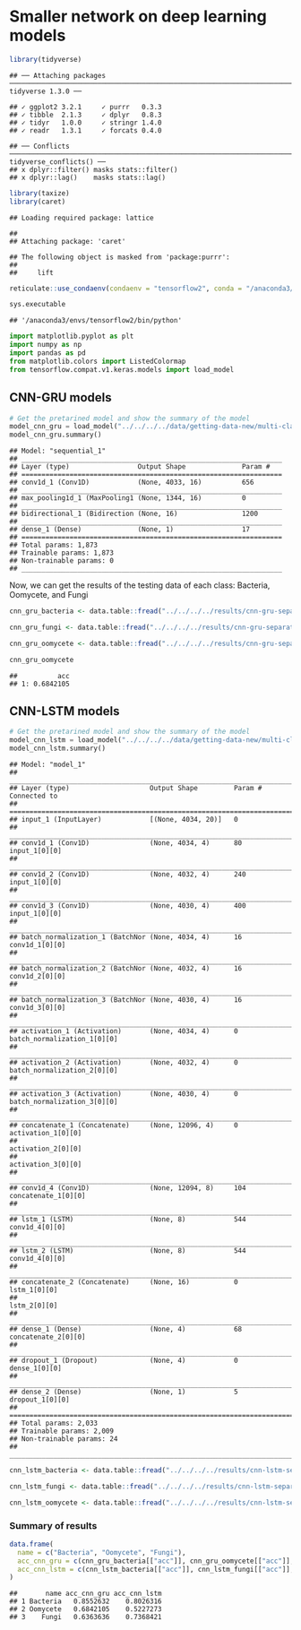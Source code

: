 Smaller network on deep learning models
=======================================

``` r
library(tidyverse)
```

    ## ── Attaching packages ────────────────────────────────────────────────────────────────────────────────────────────── tidyverse 1.3.0 ──

    ## ✓ ggplot2 3.2.1     ✓ purrr   0.3.3
    ## ✓ tibble  2.1.3     ✓ dplyr   0.8.3
    ## ✓ tidyr   1.0.0     ✓ stringr 1.4.0
    ## ✓ readr   1.3.1     ✓ forcats 0.4.0

    ## ── Conflicts ───────────────────────────────────────────────────────────────────────────────────────────────── tidyverse_conflicts() ──
    ## x dplyr::filter() masks stats::filter()
    ## x dplyr::lag()    masks stats::lag()

``` r
library(taxize)
library(caret)
```

    ## Loading required package: lattice

    ## 
    ## Attaching package: 'caret'

    ## The following object is masked from 'package:purrr':
    ## 
    ##     lift

``` r
reticulate::use_condaenv(condaenv = "tensorflow2", conda = "/anaconda3/bin/conda")
```

``` python
sys.executable
```

    ## '/anaconda3/envs/tensorflow2/bin/python'

``` python
import matplotlib.pyplot as plt
import numpy as np
import pandas as pd
from matplotlib.colors import ListedColormap
from tensorflow.compat.v1.keras.models import load_model
```

CNN-GRU models
--------------

``` python
# Get the pretarined model and show the summary of the model
model_cnn_gru = load_model("../../../../data/getting-data-new/multi-class-data/data-sets/models/bacteria/cnn-gru/sequential_1.30-0.27.hdf5")
model_cnn_gru.summary()
```

    ## Model: "sequential_1"
    ## _________________________________________________________________
    ## Layer (type)                 Output Shape              Param #   
    ## =================================================================
    ## conv1d_1 (Conv1D)            (None, 4033, 16)          656       
    ## _________________________________________________________________
    ## max_pooling1d_1 (MaxPooling1 (None, 1344, 16)          0         
    ## _________________________________________________________________
    ## bidirectional_1 (Bidirection (None, 16)                1200      
    ## _________________________________________________________________
    ## dense_1 (Dense)              (None, 1)                 17        
    ## =================================================================
    ## Total params: 1,873
    ## Trainable params: 1,873
    ## Non-trainable params: 0
    ## _________________________________________________________________

Now, we can get the results of the testing data of each class: Bacteria,
Oomycete, and Fungi

``` r
cnn_gru_bacteria <- data.table::fread("../../../../results/cnn-gru-separate-class/bacteria/df_results_test_cnn_gru_saved_model1.csv", drop = "V1") %>% select("acc")

cnn_gru_fungi <- data.table::fread("../../../../results/cnn-gru-separate-class/fungi/df_results_test_cnn_gru_saved_model1.csv", drop = "V1") %>% select("acc")

cnn_gru_oomycete <- data.table::fread("../../../../results/cnn-gru-separate-class/oomycete/df_results_test_cnn_gru_saved_model1.csv", drop = "V1") %>% select("acc")
```

``` r
cnn_gru_oomycete
```

    ##          acc
    ## 1: 0.6842105

CNN-LSTM models
---------------

``` python
# Get the pretarined model and show the summary of the model
model_cnn_lstm = load_model("../../../../data/getting-data-new/multi-class-data/data-sets/models/bacteria/cnn-lstm/model_1.30-0.41.hdf5")
model_cnn_lstm.summary()
```

    ## Model: "model_1"
    ## __________________________________________________________________________________________________
    ## Layer (type)                    Output Shape         Param #     Connected to                     
    ## ==================================================================================================
    ## input_1 (InputLayer)            [(None, 4034, 20)]   0                                            
    ## __________________________________________________________________________________________________
    ## conv1d_1 (Conv1D)               (None, 4034, 4)      80          input_1[0][0]                    
    ## __________________________________________________________________________________________________
    ## conv1d_2 (Conv1D)               (None, 4032, 4)      240         input_1[0][0]                    
    ## __________________________________________________________________________________________________
    ## conv1d_3 (Conv1D)               (None, 4030, 4)      400         input_1[0][0]                    
    ## __________________________________________________________________________________________________
    ## batch_normalization_1 (BatchNor (None, 4034, 4)      16          conv1d_1[0][0]                   
    ## __________________________________________________________________________________________________
    ## batch_normalization_2 (BatchNor (None, 4032, 4)      16          conv1d_2[0][0]                   
    ## __________________________________________________________________________________________________
    ## batch_normalization_3 (BatchNor (None, 4030, 4)      16          conv1d_3[0][0]                   
    ## __________________________________________________________________________________________________
    ## activation_1 (Activation)       (None, 4034, 4)      0           batch_normalization_1[0][0]      
    ## __________________________________________________________________________________________________
    ## activation_2 (Activation)       (None, 4032, 4)      0           batch_normalization_2[0][0]      
    ## __________________________________________________________________________________________________
    ## activation_3 (Activation)       (None, 4030, 4)      0           batch_normalization_3[0][0]      
    ## __________________________________________________________________________________________________
    ## concatenate_1 (Concatenate)     (None, 12096, 4)     0           activation_1[0][0]               
    ##                                                                  activation_2[0][0]               
    ##                                                                  activation_3[0][0]               
    ## __________________________________________________________________________________________________
    ## conv1d_4 (Conv1D)               (None, 12094, 8)     104         concatenate_1[0][0]              
    ## __________________________________________________________________________________________________
    ## lstm_1 (LSTM)                   (None, 8)            544         conv1d_4[0][0]                   
    ## __________________________________________________________________________________________________
    ## lstm_2 (LSTM)                   (None, 8)            544         conv1d_4[0][0]                   
    ## __________________________________________________________________________________________________
    ## concatenate_2 (Concatenate)     (None, 16)           0           lstm_1[0][0]                     
    ##                                                                  lstm_2[0][0]                     
    ## __________________________________________________________________________________________________
    ## dense_1 (Dense)                 (None, 4)            68          concatenate_2[0][0]              
    ## __________________________________________________________________________________________________
    ## dropout_1 (Dropout)             (None, 4)            0           dense_1[0][0]                    
    ## __________________________________________________________________________________________________
    ## dense_2 (Dense)                 (None, 1)            5           dropout_1[0][0]                  
    ## ==================================================================================================
    ## Total params: 2,033
    ## Trainable params: 2,009
    ## Non-trainable params: 24
    ## __________________________________________________________________________________________________

``` r
cnn_lstm_bacteria <- data.table::fread("../../../../results/cnn-lstm-separate-class/bacteria/df_results_test_saved_model.csv", drop = "V1") %>% select("acc")

cnn_lstm_fungi <- data.table::fread("../../../../results/cnn-lstm-separate-class/fungi/df_results_test_saved_model.csv", drop = "V1") %>% select("acc")

cnn_lstm_oomycete <- data.table::fread("../../../../results/cnn-lstm-separate-class/oomycete/df_results_test_saved_model.csv", drop = "V1") %>% select("acc")
```

### Summary of results

``` r
data.frame(
  name = c("Bacteria", "Oomycete", "Fungi"),
  acc_cnn_gru = c(cnn_gru_bacteria[["acc"]], cnn_gru_oomycete[["acc"]], cnn_gru_fungi[["acc"]]),
  acc_cnn_lstm = c(cnn_lstm_bacteria[["acc"]], cnn_lstm_fungi[["acc"]], cnn_lstm_oomycete[["acc"]])
)
```

    ##       name acc_cnn_gru acc_cnn_lstm
    ## 1 Bacteria   0.8552632    0.8026316
    ## 2 Oomycete   0.6842105    0.5227273
    ## 3    Fungi   0.6363636    0.7368421
